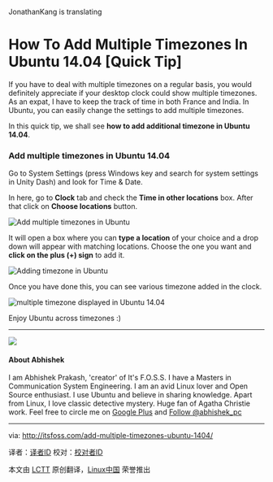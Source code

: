 JonathanKang is translating

How To Add Multiple Timezones In Ubuntu 14.04 [Quick Tip]
================================================================================
If you have to deal with multiple timezones on a regular basis, you would definitely appreciate if your desktop clock could show multiple timezones. As an expat, I have to keep the track of time in both France and India. In Ubuntu, you can easily change the settings to add multiple timezones.

In this quick tip, we shall see **how to add additional timezone in Ubuntu 14.04**.

### Add multiple timezones in Ubuntu 14.04 ###

Go to System Settings (press Windows key and search for system settings in Unity Dash) and look for Time & Date.

In here, go to **Clock** tab and check the **Time in other locations** box. After that click on **Choose locations** button.

![Add multiple timezones in Ubuntu](http://itsfoss.itsfoss.netdna-cdn.com/wp-content/uploads/2014/06/Timezone_Ubuntu.jpeg)

It will open a box where you can **type a location** of your choice and a drop down will appear with matching locations. Choose the one you want and **click on the plus (+) sign** to add it.

![Adding timezone in Ubuntu](http://itsfoss.itsfoss.netdna-cdn.com/wp-content/uploads/2014/06/Add_Timezone_Ubuntu.png)

Once you have done this, you can see various timezone added in the clock.

![multiple timezone displayed in Ubuntu 14.04](http://itsfoss.itsfoss.netdna-cdn.com/wp-content/uploads/2014/06/Multiple_Timezones_display_Ubuntu.png)

Enjoy Ubuntu across timezones :) 

----------

![](http://0.gravatar.com/avatar/20749c268f5d3e4d2c785499eb6a17c0?s=80&d=http%3A%2F%2F0.gravatar.com%2Favatar%2Fad516503a11cd5ca435acc9bb6523536%3Fs%3D80&r=G)

#### About Abhishek ####

I am Abhishek Prakash, 'creator' of It's F.O.S.S. I have a Masters in Communication System Engineering. I am an avid Linux lover and Open Source enthusiast. I use Ubuntu and believe in sharing knowledge. Apart from Linux, I love classic detective mystery. Huge fan of Agatha Christie work. Feel free to circle me on [Google Plus][g] and [Follow @abhishek_pc][t]

--------------------------------------------------------------------------------

via: http://itsfoss.com/add-multiple-timezones-ubuntu-1404/

译者：[译者ID](https://github.com/译者ID) 校对：[校对者ID](https://github.com/校对者ID)

本文由 [LCTT](https://github.com/LCTT/TranslateProject) 原创翻译，[Linux中国](http://linux.cn/) 荣誉推出

[g]:https://plus.google.com/u/0/110180944531110746460
[t]:https://twitter.com/abhishek_pc
